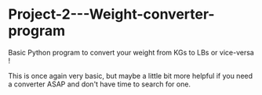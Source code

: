 # Project-2---Weight-converter-program
Basic Python program to convert your weight from KGs to LBs or vice-versa !

This is once again very basic, but maybe a little bit more helpful if you need a converter ASAP and don't have time to search for one.
